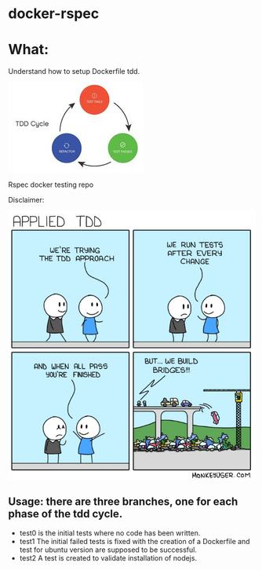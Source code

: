 # docker-rspec

# What:

Understand how to setup Dockerfile tdd.

![TDD cycle](pictures/TDD_CYCLE.jpg)

Rspec docker testing repo

Disclaimer:

![TDD](pictures/TDD.jpg)

## Usage: there are three branches, one for each phase of the tdd cycle.

* test0 is the initial tests where no code has been written.
* test1 The initial failed tests is fixed with the creation of a Dockerfile and test for ubuntu version are supposed to be successful.
* test2 A test is created to validate installation of nodejs.
